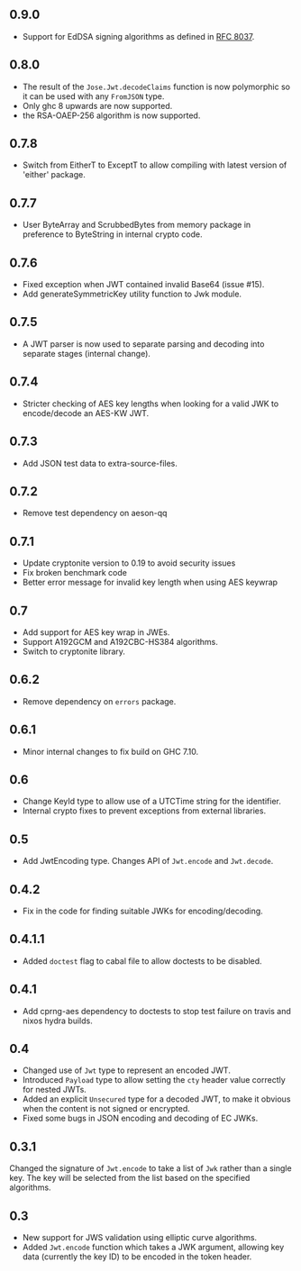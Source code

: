 0.9.0
-----

* Support for EdDSA signing algorithms as defined in [RFC 8037](https://tools.ietf.org/html/rfc8037).

0.8.0
-----

* The result of the `Jose.Jwt.decodeClaims` function is now polymorphic so it can be used with
any `FromJSON` type.
* Only ghc 8 upwards are now supported.
* the RSA-OAEP-256 algorithm is now supported.

0.7.8
-----

* Switch from EitherT to ExceptT to allow compiling with latest version of 'either' package.

0.7.7
-----

* User ByteArray and ScrubbedBytes from memory package in preference to ByteString in internal crypto code.

0.7.6
-----

* Fixed exception when JWT contained invalid Base64 (issue #15).
* Add generateSymmetricKey utility function to Jwk module.

0.7.5
-----

* A JWT parser is now used to separate parsing and decoding into separate stages (internal change).

0.7.4
-----

* Stricter checking of AES key lengths when looking for a valid JWK to encode/decode an AES-KW JWT.

0.7.3
-----

* Add JSON test data to extra-source-files.

0.7.2
-----

* Remove test dependency on aeson-qq

0.7.1
-----

* Update cryptonite version to 0.19 to avoid security issues
* Fix broken benchmark code
* Better error message for invalid key length when using AES keywrap

0.7
---

* Add support for AES key wrap in JWEs.
* Support A192GCM and A192CBC-HS384 algorithms.
* Switch to cryptonite library.

0.6.2
-----

* Remove dependency on `errors` package.

0.6.1
-----

* Minor internal changes to fix build on GHC 7.10.

0.6
---

* Change KeyId type to allow use of a UTCTime string for the identifier.
* Internal crypto fixes to prevent exceptions from external libraries.

0.5
---

* Add JwtEncoding type. Changes API of `Jwt.encode` and `Jwt.decode`.

0.4.2
-----

* Fix in the code for finding suitable JWKs for encoding/decoding.

0.4.1.1
-------

* Added `doctest` flag to cabal file to allow doctests to be disabled.

0.4.1
-----

* Add cprng-aes dependency to doctests to stop test failure on travis and nixos hydra builds.

0.4
---

* Changed use of `Jwt` type to represent an encoded JWT.
* Introduced `Payload` type to allow setting the `cty` header value correctly for nested JWTs.
* Added an explicit `Unsecured` type for a decoded JWT, to make it obvious when the content is not signed or encrypted.
* Fixed some bugs in JSON encoding and decoding of EC JWKs.

0.3.1
-----

Changed the signature of `Jwt.encode` to take a list of `Jwk` rather than a single key. The key will be selected from
the list based on the specified algorithms.

0.3
---

* New support for JWS validation using elliptic curve algorithms.
* Added `Jwt.encode` function which takes a JWK argument, allowing key data (currently the key ID) to be encoded in the token header.
